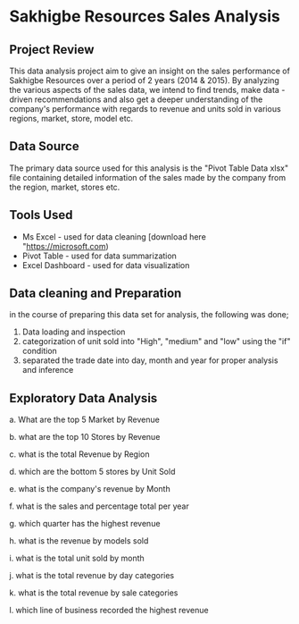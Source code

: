 # Sakhigbe Resources Sales Analysis
## Project Review
This data analysis project aim to give an insight on the sales performance of Sakhigbe Resources over a period of 2 years (2014 & 2015). By analyzing the various aspects of the sales data, we intend to find trends, make data - driven recommendations and also get a deeper understanding of the company's performance with regards to revenue and units sold in various regions, market, store, model etc.

## Data Source
The primary data source used for this analysis is the "Pivot Table Data xlsx" file containing detailed information of the sales made by the company from the region, market, stores etc.

## Tools Used
- Ms Excel - used for data cleaning [download here "https://microsoft.com)
- Pivot Table - used for data summarization
- Excel Dashboard - used for data visualization

## Data cleaning and Preparation
  in the course of preparing this data set for analysis, the following was done;
  1. Data loading and inspection
  2. categorization of unit sold into "High", "medium" and "low" using the "if" condition
  3. separated the trade date into day, month and year for proper analysis and inference
     
## Exploratory Data Analysis
  a. What are the top 5 Market by Revenue	
  
  b. what are the top 10 Stores by Revenue
  
  c. what is the total Revenue by Region	
  
  d. which are the bottom 5 stores by Unit Sold	
  
  e. what is the company's revenue by Month	

  f. what is the sales and percentage total per year

  g. which quarter has the highest revenue

  h. what is the revenue by models sold

  i. what is the total unit sold by month

  j. what is the total revenue by day categories

  k. what is the total revenue by sale categories

  l. which line of business recorded the highest revenue
  

